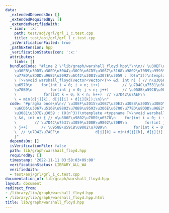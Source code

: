 ```yaml
---
data:
  _extendedDependsOn: []
  _extendedRequiredBy: []
  _extendedVerifiedWith:
  - icon: ':x:'
    path: test/aoj/grl/grl_1_c.test.cpp
    title: test/aoj/grl/grl_1_c.test.cpp
  _isVerificationFailed: true
  _pathExtension: hpp
  _verificationStatusIcon: ':x:'
  attributes:
    links: []
  bundledCode: "#line 2 \"lib/graph/warshall_floyd.hpp\"\n\n// \u30EF\u2015\u30B7\u30E3\
    \u30EB\u30D5\u30ED\u30A4\u30C9\u6CD5\u3067\u5168\u9802\u70B9\u9593\u306E\u6700\
    \u77ED\u8DDD\u96E2\u3092\u6C42\u3081\u307E\u3059 : (O(n^3))\ntemplate <typename\
    \ T>\nvoid warshall_floyd(vector<vector<T>> &d, int n) { // n\u306F\u9802\u70B9\
    \u6570\n    for(int i = 0; i < n; i++)          // \u7D4C\u7531\u3059\u308B\u9802\
    \u70B9\n        for(int j = 0; j < n; j++)      // \u958B\u59CB\u9802\u70B9\n\
    \            for(int k = 0; k < n; k++)  // \u7D42\u7AEF\n                d[j][k]\
    \ = min(d[j][k], d[j][i] + d[i][k]);\n}\n"
  code: "#pragma once\n\n// \u30EF\u2015\u30B7\u30E3\u30EB\u30D5\u30ED\u30A4\u30C9\
    \u6CD5\u3067\u5168\u9802\u70B9\u9593\u306E\u6700\u77ED\u8DDD\u96E2\u3092\u6C42\
    \u3081\u307E\u3059 : (O(n^3))\ntemplate <typename T>\nvoid warshall_floyd(vector<vector<T>>\
    \ &d, int n) { // n\u306F\u9802\u70B9\u6570\n    for(int i = 0; i < n; i++)  \
    \        // \u7D4C\u7531\u3059\u308B\u9802\u70B9\n        for(int j = 0; j < n;\
    \ j++)      // \u958B\u59CB\u9802\u70B9\n            for(int k = 0; k < n; k++)\
    \  // \u7D42\u7AEF\n                d[j][k] = min(d[j][k], d[j][i] + d[i][k]);\n\
    }"
  dependsOn: []
  isVerificationFile: false
  path: lib/graph/warshall_floyd.hpp
  requiredBy: []
  timestamp: '2022-11-11 03:58:03+09:00'
  verificationStatus: LIBRARY_ALL_WA
  verifiedWith:
  - test/aoj/grl/grl_1_c.test.cpp
documentation_of: lib/graph/warshall_floyd.hpp
layout: document
redirect_from:
- /library/lib/graph/warshall_floyd.hpp
- /library/lib/graph/warshall_floyd.hpp.html
title: lib/graph/warshall_floyd.hpp
---
```

